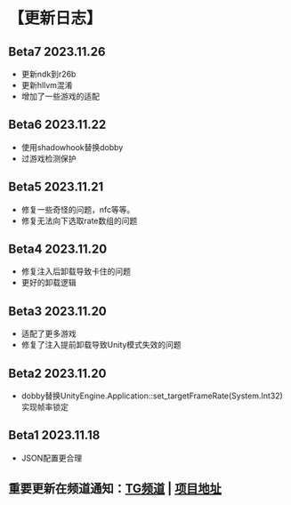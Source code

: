 # 【更新日志】

## Beta7 2023.11.26
- 更新ndk到r26b
- 更新hllvm混淆
- 增加了一些游戏的适配

## Beta6 2023.11.22
- 使用shadowhook替换dobby
- 过游戏检测保护

## Beta5 2023.11.21
- 修复一些奇怪的问题，nfc等等。
- 修复无法向下选取rate数组的问题

## Beta4 2023.11.20
- 修复注入后卸载导致卡住的问题
- 更好的卸载逻辑

## Beta3 2023.11.20
- 适配了更多游戏
- 修复了注入提前卸载导致Unity模式失效的问题

## Beta2 2023.11.20
- dobby替换UnityEngine.Application::set_targetFrameRate(System.Int32)实现帧率锁定

## Beta1 2023.11.18
- JSON配置更合理

## 重要更新在频道通知：[TG频道](https://t.me/HCha1234) | [项目地址](https://github.com/OneB1ank/zygisk-Tweaker)